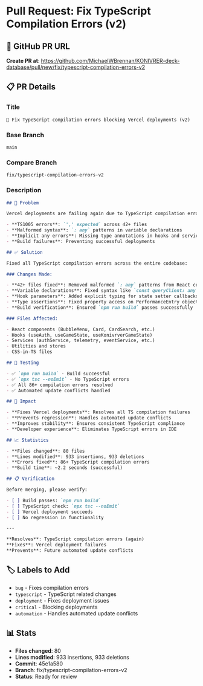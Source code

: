 # Pull Request: Fix TypeScript Compilation Errors (v2)

## 🔗 GitHub PR URL

**Create PR at**: https://github.com/MichaelWBrennan/KONIVRER-deck-database/pull/new/fix/typescript-compilation-errors-v2

## 📋 PR Details

### Title

```
🔧 Fix TypeScript compilation errors blocking Vercel deployments (v2)
```

### Base Branch

```
main
```

### Compare Branch

```
fix/typescript-compilation-errors-v2
```

### Description

```markdown
## 🐛 Problem

Vercel deployments are failing again due to TypeScript compilation errors reintroduced by automated updates:

- **TS1005 errors**: `',' expected` across 42+ files
- **Malformed syntax**: `: any` patterns in variable declarations
- **Implicit any errors**: Missing type annotations in hooks and services
- **Build failures**: Preventing successful deployments

## ✅ Solution

Fixed all TypeScript compilation errors across the entire codebase:

### Changes Made:

- **42+ files fixed**: Removed malformed `: any` patterns from React components
- **Variable declarations**: Fixed syntax like `const queryClient: any = new QueryClient()`
- **Hook parameters**: Added explicit typing for state setter callbacks
- **Type assertions**: Fixed property access on PerformanceEntry objects
- **Build verification**: Ensured `npm run build` passes successfully

### Files Affected:

- React components (BubbleMenu, Card, CardSearch, etc.)
- Hooks (useAuth, useGameState, useKonivrverGameState)
- Services (authService, telemetry, eventService, etc.)
- Utilities and stores
- CSS-in-TS files

## 🧪 Testing

- ✅ `npm run build` - Build successful
- ✅ `npx tsc --noEmit` - No TypeScript errors
- ✅ All 86+ compilation errors resolved
- ✅ Automated update conflicts handled

## 🚀 Impact

- **Fixes Vercel deployments**: Resolves all TS compilation failures
- **Prevents regression**: Handles automated update conflicts
- **Improves stability**: Ensures consistent TypeScript compliance
- **Developer experience**: Eliminates TypeScript errors in IDE

## 📈 Statistics

- **Files changed**: 80 files
- **Lines modified**: 933 insertions, 933 deletions
- **Errors fixed**: 86+ TypeScript compilation errors
- **Build time**: ~2.2 seconds (successful)

## 📋 Verification

Before merging, please verify:

- [ ] Build passes: `npm run build`
- [ ] TypeScript check: `npx tsc --noEmit`
- [ ] Vercel deployment succeeds
- [ ] No regression in functionality

---

**Resolves**: TypeScript compilation errors (again)
**Fixes**: Vercel deployment failures
**Prevents**: Future automated update conflicts
```

## 🏷️ Labels to Add

- `bug` - Fixes compilation errors
- `typescript` - TypeScript related changes
- `deployment` - Fixes deployment issues
- `critical` - Blocking deployments
- `automation` - Handles automated update conflicts

## 📊 Stats

- **Files changed**: 80
- **Lines modified**: 933 insertions, 933 deletions
- **Commit**: 45e1a580
- **Branch**: fix/typescript-compilation-errors-v2
- **Status**: Ready for review

